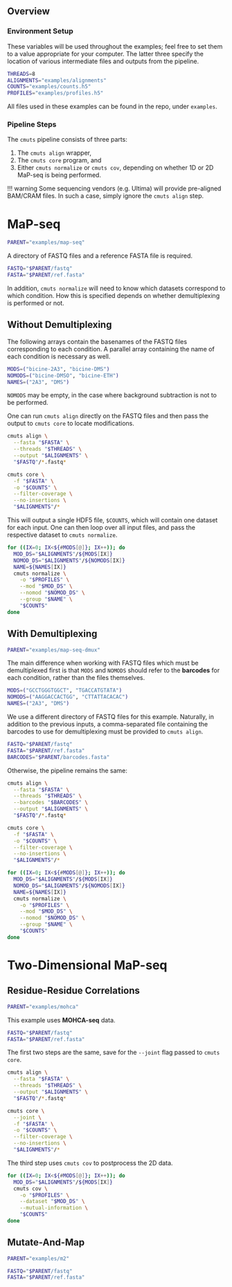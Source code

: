 ## Overview

### Environment Setup

These variables will be used throughout the examples; feel free to set them to a value appropriate for your computer. The latter three specify the location of various intermediate files and outputs from the pipeline.

```bash
THREADS=8
ALIGNMENTS="examples/alignments"
COUNTS="examples/counts.h5"
PROFILES="examples/profiles.h5"
```

All files used in these examples can be found in the repo, under `examples`.

### Pipeline Steps

The `cmuts` pipeline consists of three parts:

  1. The `cmuts align` wrapper,
  2. The `cmuts core` program, and
  3. Either `cmuts normalize` or `cmuts cov`, depending on whether 1D or 2D MaP-seq is being performed.

!!! warning
    Some sequencing vendors (e.g. Ultima) will provide pre-aligned BAM/CRAM files. In such a case, simply ignore the `cmuts align` step.

# MaP-seq

```bash
PARENT="examples/map-seq"
```

A directory of FASTQ files and a reference FASTA file is required.

```bash
FASTQ="$PARENT/fastq"
FASTA="$PARENT/ref.fasta"
```

In addition, `cmuts normalize` will need to know which datasets correspond to which condition. How this is specified depends on whether demultiplexing is performed or not.

## Without Demultiplexing

The following arrays contain the basenames of the FASTQ files corresponding to each condition. A parallel array containing the name of each condition is necessary as well.

```bash
MODS=("bicine-2A3", "bicine-DMS")
NOMODS=("bicine-DMSO", "bicine-ETH")
NAMES=("2A3", "DMS")
```

`NOMODS` may be empty, in the case where background subtraction is not to be performed.


One can run `cmuts align` directly on the FASTQ files and then pass the output to `cmuts core` to locate modifications.

```bash
cmuts align \
  --fasta "$FASTA" \
  --threads "$THREADS" \
  --output "$ALIGNMENTS" \
  "$FASTQ"/*.fastq*

cmuts core \
  -f "$FASTA" \
  -o "$COUNTS" \
  --filter-coverage \
  --no-insertions \
  "$ALIGNMENTS"/*
```

This will output a single HDF5 file, `$COUNTS`, which will contain one dataset for each input. One can then loop over all input files, and pass the respective dataset to `cmuts normalize`.

```bash
for ((IX=0; IX<${#MODS[@]}; IX++)); do
  MOD_DS="$ALIGNMENTS"/${MODS[IX]}
  NOMOD_DS="$ALIGNMENTS"/${NOMODS[IX]}
  NAME=${NAMES[IX]}
  cmuts normalize \
    -o "$PROFILES" \
    --mod "$MOD_DS" \
    --nomod "$NOMOD_DS" \
    --group "$NAME" \
    "$COUNTS"
done
```

## With Demultiplexing

```bash
PARENT="examples/map-seq-dmux"
```

The main difference when working with FASTQ files which must be demultiplexed first is that `MODS` and `NOMODS` should refer to the **barcodes** for each condition, rather than the files themselves.

```bash
MODS=("GCCTGGGTGGCT", "TGACCATGTATA")
NOMODS=("AAGGACCACTGG", "CTTATTACACAC")
NAMES=("2A3", "DMS")
```

We use a different directory of FASTQ files for this example. Naturally, in addition to the previous inputs, a comma-separated file containing the barcodes to use for demultiplexing must be provided to `cmuts align`.

```bash
FASTQ="$PARENT/fastq"
FASTA="$PARENT/ref.fasta"
BARCODES="$PARENT/barcodes.fasta"
```

Otherwise, the pipeline remains the same:

```bash
cmuts align \
  --fasta "$FASTA" \
  --threads "$THREADS" \
  --barcodes "$BARCODES" \
  --output "$ALIGNMENTS" \
  "$FASTQ"/*.fastq*

cmuts core \
  -f "$FASTA" \
  -o "$COUNTS" \
  --filter-coverage \
  --no-insertions \
  "$ALIGNMENTS"/*

for ((IX=0; IX<${#MODS[@]}; IX++)); do
  MOD_DS="$ALIGNMENTS"/${MODS[IX]}
  NOMOD_DS="$ALIGNMENTS"/${NOMODS[IX]}
  NAME=${NAMES[IX]}
  cmuts normalize \
    -o "$PROFILES" \
    --mod "$MOD_DS" \
    --nomod "$NOMOD_DS" \
    --group "$NAME" \
    "$COUNTS"
done
```

# Two-Dimensional MaP-seq

## Residue-Residue Correlations

```bash
PARENT="examples/mohca"
```

This example uses **MOHCA-seq** data.

```bash
FASTQ="$PARENT/fastq"
FASTA="$PARENT/ref.fasta"
```

The first two steps are the same, save for the `--joint` flag passed to `cmuts core`.

```bash
cmuts align \
  --fasta "$FASTA" \
  --threads "$THREADS" \
  --output "$ALIGNMENTS" \
  "$FASTQ"/*.fastq*

cmuts core \
  --joint \
  -f "$FASTA" \
  -o "$COUNTS" \
  --filter-coverage \
  --no-insertions \
  "$ALIGNMENTS"/*
```

The third step uses `cmuts cov` to postprocess the 2D data.

```bash
for ((IX=0; IX<${#MODS[@]}; IX++)); do
  MOD_DS="$ALIGNMENTS"/${MODS[IX]}
  cmuts cov \
    -o "$PROFILES" \
    --dataset "$MOD_DS" \
    --mutual-information \
    "$COUNTS"
done
```

## Mutate-And-Map

```bash
PARENT="examples/m2"
```

```bash
FASTQ="$PARENT/fastq"
FASTA="$PARENT/ref.fasta"
```

